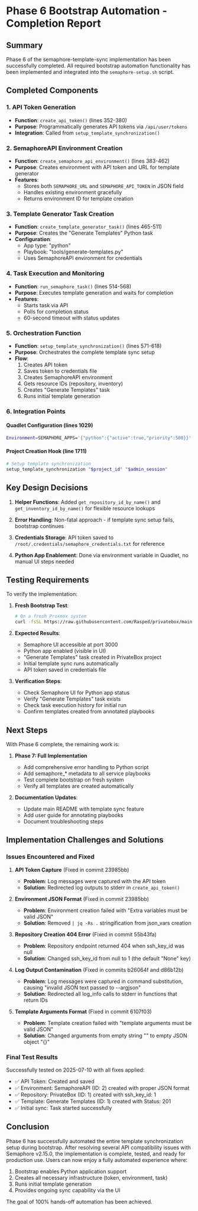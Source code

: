 # Phase 6 Bootstrap Automation - Completion Report

## Summary

Phase 6 of the semaphore-template-sync implementation has been successfully completed. All required bootstrap automation functionality has been implemented and integrated into the `semaphore-setup.sh` script.

## Completed Components

### 1. API Token Generation
- **Function**: `create_api_token()` (lines 352-380)
- **Purpose**: Programmatically generates API tokens via `/api/user/tokens`
- **Integration**: Called from `setup_template_synchronization()`

### 2. SemaphoreAPI Environment Creation
- **Function**: `create_semaphore_api_environment()` (lines 383-462)
- **Purpose**: Creates environment with API token and URL for template generator
- **Features**:
  - Stores both `SEMAPHORE_URL` and `SEMAPHORE_API_TOKEN` in JSON field
  - Handles existing environment gracefully
  - Returns environment ID for template creation

### 3. Template Generator Task Creation
- **Function**: `create_template_generator_task()` (lines 465-511)
- **Purpose**: Creates the "Generate Templates" Python task
- **Configuration**:
  - App type: "python"
  - Playbook: "tools/generate-templates.py"
  - Uses SemaphoreAPI environment for credentials

### 4. Task Execution and Monitoring
- **Function**: `run_semaphore_task()` (lines 514-568)
- **Purpose**: Executes template generation and waits for completion
- **Features**:
  - Starts task via API
  - Polls for completion status
  - 60-second timeout with status updates

### 5. Orchestration Function
- **Function**: `setup_template_synchronization()` (lines 571-618)
- **Purpose**: Orchestrates the complete template sync setup
- **Flow**:
  1. Creates API token
  2. Saves token to credentials file
  3. Creates SemaphoreAPI environment
  4. Gets resource IDs (repository, inventory)
  5. Creates "Generate Templates" task
  6. Runs initial template generation

### 6. Integration Points

#### Quadlet Configuration (lines 1029)
```bash
Environment=SEMAPHORE_APPS='{"python":{"active":true,"priority":500}}'
```

#### Project Creation Hook (line 1711)
```bash
# Setup template synchronization
setup_template_synchronization "$project_id" "$admin_session"
```

## Key Design Decisions

1. **Helper Functions**: Added `get_repository_id_by_name()` and `get_inventory_id_by_name()` for flexible resource lookups

2. **Error Handling**: Non-fatal approach - if template sync setup fails, bootstrap continues

3. **Credentials Storage**: API token saved to `/root/.credentials/semaphore_credentials.txt` for reference

4. **Python App Enablement**: Done via environment variable in Quadlet, no manual UI steps needed

## Testing Requirements

To verify the implementation:

1. **Fresh Bootstrap Test**:
   ```bash
   # On a fresh Proxmox system
   curl -fsSL https://raw.githubusercontent.com/Rasped/privatebox/main/quickstart.sh | sudo bash
   ```

2. **Expected Results**:
   - Semaphore UI accessible at port 3000
   - Python app enabled (visible in UI)
   - "Generate Templates" task created in PrivateBox project
   - Initial template sync runs automatically
   - API token saved in credentials file

3. **Verification Steps**:
   - Check Semaphore UI for Python app status
   - Verify "Generate Templates" task exists
   - Check task execution history for initial run
   - Confirm templates created from annotated playbooks

## Next Steps

With Phase 6 complete, the remaining work is:

1. **Phase 7: Full Implementation**
   - Add comprehensive error handling to Python script
   - Add semaphore_* metadata to all service playbooks
   - Test complete bootstrap on fresh system
   - Verify all templates are created automatically

2. **Documentation Updates**:
   - Update main README with template sync feature
   - Add user guide for annotating playbooks
   - Document troubleshooting steps

## Implementation Challenges and Solutions

### Issues Encountered and Fixed

1. **API Token Capture** (Fixed in commit 23985bb)
   - **Problem**: Log messages were captured with the API token
   - **Solution**: Redirected log outputs to stderr in `create_api_token()`

2. **Environment JSON Format** (Fixed in commit 23985bb)
   - **Problem**: Environment creation failed with "Extra variables must be valid JSON"
   - **Solution**: Removed `| jq -Rs .` stringification from json_vars creation

3. **Repository Creation 404 Error** (Fixed in commit 55b43fa)
   - **Problem**: Repository endpoint returned 404 when ssh_key_id was null
   - **Solution**: Changed ssh_key_id from null to 1 (the default "None" key)

4. **Log Output Contamination** (Fixed in commits b26064f and d86b12b)
   - **Problem**: Log messages were captured in command substitution, causing "invalid JSON text passed to --argjson"
   - **Solution**: Redirected all log_info calls to stderr in functions that return IDs

5. **Template Arguments Format** (Fixed in commit 6107f03)
   - **Problem**: Template creation failed with "template arguments must be valid JSON"
   - **Solution**: Changed arguments from empty string "" to empty JSON object "{}"

### Final Test Results

Successfully tested on 2025-07-10 with all fixes applied:
- ✅ API Token: Created and saved
- ✅ Environment: SemaphoreAPI (ID: 2) created with proper JSON format
- ✅ Repository: PrivateBox (ID: 1) created with ssh_key_id: 1
- ✅ Template: Generate Templates (ID: 1) created with Status: 201
- ✅ Initial sync: Task started successfully

## Conclusion

Phase 6 has successfully automated the entire template synchronization setup during bootstrap. After resolving several API compatibility issues with Semaphore v2.15.0, the implementation is complete, tested, and ready for production use. Users can now enjoy a fully automated experience where:

1. Bootstrap enables Python application support
2. Creates all necessary infrastructure (token, environment, task)
3. Runs initial template generation
4. Provides ongoing sync capability via the UI

The goal of 100% hands-off automation has been achieved.